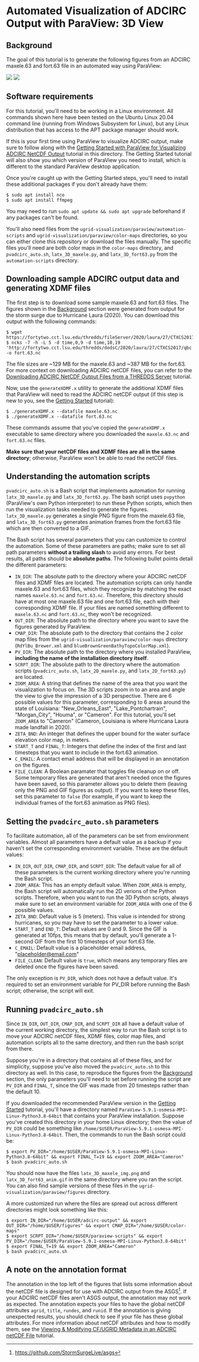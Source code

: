 # Automated Visualization of ADCIRC Output with ParaView: 3D View

## Background

The goal of this tutorial is to generate the following figures from an ADCIRC maxele.63 and fort.63 file in an automated way using ParaView:

![](https://github.com/StormSurgeLive/ugrid-visualization/blob/main/paraview/tutorial-figures/latx_3D_maxele_img.png)
![](https://github.com/StormSurgeLive/ugrid-visualization/blob/main/paraview/tutorial-figures/latx_3D_fort63_anim.gif)

## Software requirements

For this tutorial, you'll need to be working in a Linux environment. All commands shown here have been tested on the Ubuntu Linux 20.04 command line (running from Windows Subsystem for Linux), but any Linux distribution that has access to the APT package manager should work.

If this is your first time using ParaView to visualize ADCIRC output, make sure to follow along with the [Getting Started with ParaView for Visualizing ADCIRC NetCDF Output](https://github.com/StormSurgeLive/ugrid-visualization/blob/main/paraview/getting_started.md) tutorial in this directory. The Getting Started tutorial will also show you which version of ParaView you need to install, which is different to the standard ParaView desktop application.

Once you're caught up with the Getting Started steps, you'll need to install these additional packages if you don't already have them:
```
$ sudo apt install nco
$ sudo apt install ffmpeg
```
You may need to run `sudo apt update && sudo apt upgrade` beforehand if any packages can't be found.

You'll also need files from the `ugrid-visualization/paraview/automation-scripts` and `ugrid-visualization/paraview/color-maps` directories, so you can either clone this repository or download the files manually. The specific files you'll need are both color maps in the `color-maps` directory, and `pvadcirc_auto.sh`, `latx_3D_maxele.py`, and `latx_3D_fort63.py` from the `automation-scripts` directory.

## Downloading sample ADCIRC output data and generating XDMF files

The first step is to download some sample maxele.63 and fort.63 files. The figures shown in the [Background](#Background) section were generated from output for the storm surge due to Hurricane Laura (2020). You can download this output with the following commands:
```
$ wget https://fortytwo.cct.lsu.edu/thredds/fileServer/2020/laura/27/CTXCS2017/qbc.loni.org/CTXCS2017_al132020_jgf/nhcConsensus/maxele.63.nc
$ ncks -7 -h -L 5 -d time,0,9 -d time,10,19 'http://fortytwo.cct.lsu.edu/thredds/dodsC/2020/laura/27/CTXCS2017/qbc.loni.org/CTXCS2017_al132020_jgf/nhcConsensus/fort.63.nc' -o fort.63.nc
```
The file sizes are ~129 MB for the maxele.63 and ~387 MB for the fort.63. For more context on downloading ADCIRC netCDF files, you can refer to the [Downloading ADCIRC NetCDF Output Files from a THREDDS Server](https://github.com/StormSurgeLive/ugrid-visualization/blob/main/ugrid-cf-resources/downloading_netcdf.md) tutorial.

Now, use the `generateXDMF.x` utility to generate the additional XDMF files that ParaView will need to read the ADCIRC netCDF output (if this step is new to you, see the [Getting Started](https://github.com/StormSurgeLive/ugrid-visualization/blob/main/paraview/getting_started.md) tutorial):
```
$ ./generateXDMF.x --datafile maxele.63.nc
$ ./generateXDMF.x --datafile fort.63.nc
```
These commands assume that you've copied the `generateXDMF.x` executable to same directory where you downloaded the `maxele.63.nc` and `fort.63.nc` files.

**Make sure that your netCDF files and XDMF files are all in the same directory**; otherwise, ParaView won't be able to read the netCDF files.

## Understanding the automation scripts

`pvadcirc_auto.sh` is a Bash script that implements automation for running `latx_3D_maxele.py` and `latx_3D_fort63.py`. The bash script uses `pvpython` (ParaView's own Python interpreter) to run these Python scripts, which then run the visualization tasks needed to generate the figures. `latx_3D_maxele.py` generates a single PNG figure from the maxele.63 file, and `latx_3D_fort63.py` generates animation frames from the fort.63 file which are then converted to a GIF.

The Bash script has several parameters that you can customize to control the automation. Some of these parameters are paths; make sure to set all path parameters **without a trailing slash** to avoid any errors. For best results, all paths should be **absolute paths**. The following bullet points detail the different parameters:
* `IN_DIR`: The absolute path to the directory where your ADCIRC netCDF files and XDMF files are located. The automation scripts can only handle maxele.63 and fort.63 files, which they recognize by matching the exact names `maxele.63.nc` and `fort.63.nc`. Therefore, this directory should have at most one maxele.63 file and one fort.63 file, each with their corresponding XDMF file. If your files are named something different to `maxele.63.nc` and `fort.63.nc`, they won't be recognized.
* `OUT_DIR`: The absolute path to the directory where you want to save the figures generated by ParaView.
* `CMAP_DIR`: The absolute path to the directory that contains the 2 color map files from the `ugrid-visualization/paraview/color-maps` directory (`RdYlBu_Brewer.xml` and `blueBrownGreenBathyTopoColorMap.xml`). 
* `PV_DIR`: The absolute path to the directory where you installed ParaView, **including the name of the installation directory itself**.
* `SCRPT_DIR`: The absolute path to the directory where the automation scripts (`pvadcirc_auto.sh`, `latx_2D_maxele.py`, and `latx_2D_fort63.py`) are located.
* `ZOOM_AREA`: A string that defines the name of the area that you want the visualization to focus on. The 3D scripts zoom in to an area and angle the view to give the impression of a 3D perspective. There are 6 possible values for this parameter, corresponding to 6 areas around the state of Louisiana: "New_Orleans_East", "Lake_Pontchartrain", "Morgan_City", "Houma", or "Cameron". For this tutorial, you'll set `ZOOM_AREA` to "Cameron" (Cameron, Louisiana is where Hurricana Laura made landfall in 2020).
* `ZETA_BND`: An integer that defines the upper bound for the water surface elevation color map, in meters.
* `START_T` and `FINAL_T`: Integers that define the index of the first and last timesteps that you want to include in the fort.63 animation.
* `C_EMAIL`: A contact email address that will be displayed in an annotation on the figures.
* `FILE_CLEAN`: A Boolean paramater that toggles file cleanup on or off. Some temporary files are generated that aren't needed once the figures have been saved, so this parameter allows you to delete them (leaving only the PNG and GIF figures as output). If you want to keep these files, set this parameter to `false` (for example, if you want to keep the individual frames of the fort.63 animation as PNG files).

## Setting the `pvadcirc_auto.sh` parameters

To facilitate automation, all of the parameters can be set from environment variables. Almost all parameters have a default value as a backup if you haven't set the corresponding environment variable. These are the default values:

* `IN_DIR`, `OUT_DIR`, `CMAP_DIR`, and `SCRPT_DIR`: The default value for all of these parameters is the current working directory where you're running the Bash script.
* `ZOOM_AREA`: This has an empty default value. When `ZOOM_AREA` is empty, the Bash script will automatically run the 2D verions of the Python scripts. Therefore, when you want to run the 3D Python scripts, always make sure to set an environment variable for `ZOOM_AREA` with one of the 6 possible values.
* `ZETA_BND`: Default value is 5 (meters). This value is intended for strong hurricanes, so you may have to set the parameter to a lower value.
* `START_T` and `END_T`: Default values are 0 and 9. Since the GIF is generated at 10fps, this means that by default, you'll generate a 1-second GIF from the first 10 timesteps of your fort.63 file.
* `C_EMAIL`: Default value is a placeholder email address, "placeholder@email.com"
* `FILE_CLEAN`: Default value is `true`, which means any temporary files are deleted once the figures have been saved.

The only exception is `PV_DIR`, which does not have a default value. It's required to set an environment variable for PV_DIR before running the Bash script; otherwise, the script will exit.

## Running `pvadcirc_auto.sh`

Since `IN_DIR`, `OUT_DIR`, `CMAP_DIR`, and `SCRPT_DIR` all have a default value of the current working directory, the simplest way to run the Bash script is to move your ADCIRC netCDF files, XDMF files, color map files, and automation scripts all to the same directory, and then run the bash script from there.

Suppose you're in a directory that contains all of these files, and for simplicity, suppose you've also moved the `pvadcirc_auto.sh` to this directory as well. In this case, to reproduce the figures from the [Background](#Background) section, the only parameters you'll need to set before running the script are `PV_DIR` and `FINAL_T`, since the GIF was made from 20 timesteps rather than the default 10.

If you downloaded the recommended ParaView version in the [Getting Started](https://github.com/StormSurgeLive/ugrid-visualization/blob/main/paraview/getting_started.md) tutorial, you'll have a directory named `ParaView-5.9.1-osmesa-MPI-Linux-Python3.8-64bit` that contains your ParaView installation. Suppose you've created this directory in your home Linux directory; then the value of `PV_DIR` could be something like `/home/$USER/ParaView-5.9.1-osmesa-MPI-Linux-Python3.8-64bit`. Then, the commands to run the Bash script could be:
```
$ export PV_DIR="/home/$USER/ParaView-5.9.1-osmesa-MPI-Linux-Python3.8-64bit" && export FINAL_T=19 && export ZOOM_AREA="Cameron"
$ bash pvadcirc_auto.sh
```
You should now have the files `latx_3D_maxele_img.png` and `latx_3D_fort63_anim.gif` in the same directory where you ran the script. You can also find sample versions of these files in the `ugrid-visualization/paraview/figures` directory.

A more customized run where the files are spread out across different directories might look something like this:
```
$ export IN_DIR="/home/$USER/adcirc-output" && export OUT_DIR="/home/$USER/figures" && export CMAP_DIR="/home/$USER/color-maps"
$ export SCRPT_DIR="/home/$USER/paraview-scripts" && export PV_DIR="/home/$USER/ParaView-5.9.1-osmesa-MPI-Linux-Python3.8-64bit"
$ export FINAL_T=19 && export ZOOM_AREA="Cameron"
$ bash pvadcirc_auto.sh
```

## A note on the annotation format

The annotation in the top left of the figures that lists some information about the netCDF file is designed for use with ADCIRC output from the ASGS[^1]. If your ADCIRC netCDF files aren't ASGS output, the annotation may not work as expected. The annotation expects your files to have the global netCDF attributes `agrid`, `title`, `rundes`, and `runid`. If the annotation is giving unexpected results, you should check to see if your file has these global attributes. For more information about netCDF attributes and how to modify them, see the [Viewing & Modifying CF/UGRID Metadata in an ADCIRC netCDF File](https://github.com/StormSurgeLive/ugrid-visualization/blob/main/ugrid-cf-resources/ugrid_cf_metadata.md#Software-requirements) tutorial.


[^1]: https://github.com/StormSurgeLive/asgs




